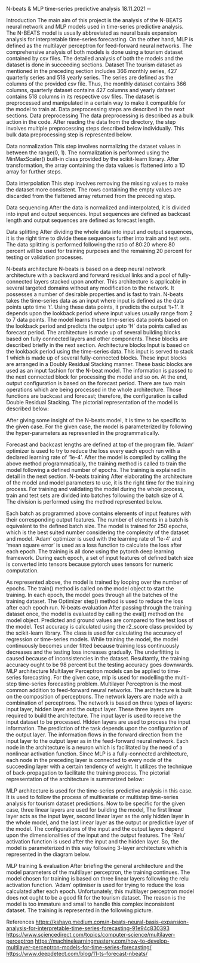 ﻿N-beats & MLP time-series predictive analysis
18.11.2021
─


Introduction
The main aim of this project is the analysis of the N-BEATS neural network and MLP models used in time-series predictive analysis. The N-BEATS model is usually abbreviated as neural basis expansion analysis for interpretable time-series forecasting. On the other hand, MLP is defined as the multilayer perceptron for feed-forward neural networks. The comprehensive analysis of both models is done using a tourism dataset contained by csv files. The detailed analysis of both the models and the dataset is done in succeeding sections.
Dataset
The tourism dataset as mentioned in the preceding section includes 366 monthly series, 427 quarterly series and 518 yearly series. The series are defined as the columns of the provided csv file. Thus, the monthly dataset contains 366 columns, quarterly dataset contains 427 columns and yearly dataset contains 518 columns in its respective csv files. The dataset is preprocessed and manipulated in a certain way to make it compatible for the model to train at. Data preprocessing steps are described in the next sections.
Data preprocessing
The data preprocessing is described as a bulk action in the code. After reading the data from the directory, the step involves multiple preprocessing steps described below individually. This bulk data preprocessing step is represented below.
  

Data normalization
This step involves normalizing the dataset values in between the range(0, 1). The normalization is performed using the MinMaxScaler() built-in class provided by the scikit-learn library. After transformation, the array containing the data values is flattened into a 1D array for further steps.
  

Data interpolation
This step involves removing the missing values to make the dataset more consistent. The rows containing the empty values are discarded from the flattened array returned from the preceding step.
  

Data sequencing
After the data is normalized and interpolated, it is divided into input and output sequences. Input sequences are defined as backcast length and output sequences are defined as forecast length. 
  

Data splitting
After dividing the whole data into input and output sequences, it is the right time to divide these sequences further into train and test sets. The data splitting is performed following the ratio of 80:20 where 80 percent will be used for training purposes and the remaining 20 percent for testing or validation processes.
  

N-beats architecture
N-beats is based on a deep neural network architecture with a backward and forward residual links and a pool of fully-connected layers stacked upon another. This architecture is applicable in several targeted domains without any modification to the network. It possesses a number of desirable properties and is fast to train. N-beats takes the time-series data as an input where input is defined as the data points upto time ‘t’. Using these data points, it predicts the output ‘t+1’. It depends upon the lookback period where input values usually range from 2 to 7 data points.  The model learns these time-series data points based on the lookback period and predicts the output upto ‘H’ data points called as forecast period. The architecture is made up of several building blocks based on fully connected layers and other components. These blocks are described briefly in the next section.
Architecture blocks
Input is based on the lookback period using the time-series data. This input is served to stack 1 which is made up of several fully-connected blocks. These input blocks are arranged in a Doubly Residual Stacking manner. These basic blocks are used as an input fashion for the N-beat model. The information is passed to the next connected block for processing the model and so on. At the end, output configuration is based on the forecast period. There are two main operations which are being processed in the whole architecture. Those functions are backcast and forecast; therefore, the configuration is called Double Residual Stacking. The pictorial representation of the model is described below:
  

After giving some insight of the N-beats model, it is time to be specific  to the given case. For the given case, the model is parameterized by following the hyper-parameters as represented in the programmatically.
  

Forecast and backcast lengths are defined at top of the program file. ‘Adam’ optimizer is used to try to reduce the loss every each epoch run with a declared learning rate of ‘1e-4’. After the model is compiled by calling the above method programmatically, the training method is called to train the model following a defined number of epochs. The training is explained in detail in the next section.
N-beats training
After elaborating the architecture of the model and model parameters to use, it is the right time for the training process. For training and validating the model during the whole process, train and test sets are divided into batches following the batch size of 4. The division is performed using the method represented below.
  

Each batch as programmed above contains elements of input features with their corresponding output features. The number of elements in a batch is equivalent to the defined batch size.
The model is trained for 250 epochs, which is the best suited number considering the complexity of the dataset and model. ‘Adam’ optimizer is used with the learning rate of ‘1e-4’  and ‘mean square error’ is used as a loss function to calculate the loss after each epoch. The training is all done using the pytorch deep learning framework. During each epoch, a set of input features of defined batch size is converted into tensors because pytorch uses tensors for numeric computation.
  

As represented above, the model is trained by looping over the number of epochs. The train() method is called on the model object to start the training. In each epoch, the model goes through all the batches of the training dataset.  The Optimizer step() method is used to reduce the loss after each epoch run.
N-beats evaluation
After passing through the training dataset once, the model is evaluated by calling the eval() method on the model object. Predicted and ground values are compared to fine test loss of the model. Test accuracy is calculated using the r2_score class provided by the scikit-learn library. The class is used for calculating the accuracy of regression or time-series models. While training the model, the model continuously becomes under fitted because training loss continuously decreases and the testing loss increases gradually. The underfitting is caused because of inconsistencies in the dataset. Resultantly, the training accuracy ought to be 98 percent but the testing accuracy goes downwards. 
MLP architecture
Multilayer Perceptron models can be applied to time-series forecasting. For the given case, mlp is used for modelling the multi-step time-series forecasting problem. Multilayer Perceptron is the most common addition to feed-forward neural networks. The architecture is built on the composition of perceptrons. The network layers are made with a combination of perceptrons. The network is based on three types of layers: input layer, hidden layer and the output layer. These three layers are required to build the architecture. The input layer is used to receive the input dataset to be processed. HIdden layers are used to process the input information. The prediction of the task depends upon the configuration of the output layer. The information flows in the forward direction from the input layer to the output layer as in the feed-forward neural network. Each node in the architecture is a neuron which is facilitated by the need of a nonlinear activation function. Since MLP is a fully-connected architecture, each node in the preceding layer is connected to every node of the succeeding layer with a certain tendency of weight. It utilizes the technique of back-propagation to facilitate the training process. The pictorial representation of the architecture is summarized below:
  

MLP architecture is used for the time-series predictive analysis in this case. It is used to follow the process of multivariate or multistep time-series analysis for tourism dataset predictions. 
Now to be specific for the given case, three linear layers are used for building the model, The first linear layer acts as the input layer, second linear layer as the only hidden layer in the whole model, and the last linear layer as the output or predictive layer of the model. The configurations of the input and the output layers depend upon the dimensionalities of the input and the output features. The ‘Relu’ activation function is used after the input and the hidden layer. So, the model is parameterized in this way following 3-layer architecture which is represented in the diagram below.


  

MLP training & evaluation
After briefing the general architecture and the model parameters of the multilayer perceptron, the training continues. The model chosen for training is based on three linear layers following the relu activation function. ‘Adam’ optimiser is used for trying to reduce the loss calculated after each epoch. Unfortunately, this multilayer perceptron model does not ought to be a good fit for the tourism dataset. The reason is the model is too immature and small to handle this complex inconsistent dataset. The training is represented in the following picture.
  

References
https://kshavg.medium.com/n-beats-neural-basis-expansion-analysis-for-interpretable-time-series-forecasting-91e94c830393
https://www.sciencedirect.com/topics/computer-science/multilayer-perceptron
https://machinelearningmastery.com/how-to-develop-multilayer-perceptron-models-for-time-series-forecasting/
https://www.deepdetect.com/blog/11-ts-forecast-nbeats/
